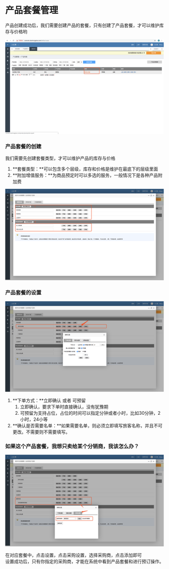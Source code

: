 # 产品套餐管理

产品创建成功后，我们需要创建产品的套餐，只有创建了产品套餐，才可以维护库存与价格哟

![](../../.gitbook/assets/image%20%2892%29.png)

### 产品套餐的创建

我们需要先创建套餐类型，才可以维护产品的库存与价格

1. **套餐类型：**可以包含多个层级，库存和价格是维护在最底下的层级里面
2. **附加增值服务：**为商品预定时可以多选的服务，一般情况下是各种产品附加费 

![](../../.gitbook/assets/image%20%288%29.png)

### 产品套餐的设置

![](../../.gitbook/assets/image%20%2861%29.png)

1. **下单方式：**立即确认 或者 可预留
   1. 立即确认，要求下单时直接确认，没有犹豫期
   2. 可预留为支持占位，占位的时间可以指定分钟或者小时，比如30分钟，2小时，24小等
2. **确认是否需要名单：**如果需要名单，则必须立即填写旅客名称，并且不可更改。不需要则不需要填写。

### 如果这个产品套餐，我想只卖给某个分销商，我该怎么办？

![](../../.gitbook/assets/image%20%28109%29.png)

在对应套餐中，点击设置，点击采购设置，选择采购商，点击添加即可  
设置成功后，只有你指定的采购商，才能在系统中看到产品套餐和进行预订操作。

## 

